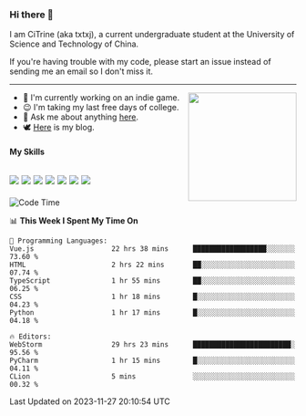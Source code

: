 ### Hi there 👋

I am CiTrine (aka txtxj), a current undergraduate student at the University of Science and Technology of China.

If you're having trouble with my code, please start an issue instead of sending me an email so I don't miss it.

---

<img align="right" height="190" src="http://github-profile-summary-cards.vercel.app/api/cards/stats?username=txtxj&theme=vue">

- 🌱 I'm currently working on an indie game.
- 😉 I'm taking my last free days of college.
- 💬 Ask me about anything [here](https://github.com/txtxj/txtxj/issues).
- 🕊️ [Here](https://txtxj.top) is my blog.

#### My Skills

![](https://img.shields.io/badge/Unity-000000?logo=unity&logoColor=fff)
![](https://img.shields.io/badge/C%23-239120?logo=csharp&logoColor=fff)
![](https://img.shields.io/badge/Python-3e74a2?logo=python&logoColor=fff)
![](https://img.shields.io/badge/C++-65318e?logo=cplusplus&logoColor=fff)
![](https://img.shields.io/badge/C-5654a2?logo=c&logoColor=fff)
![](https://img.shields.io/badge/Blender-f5792a?logo=blender&logoColor=fff)
![](https://img.shields.io/badge/MS%20SQL-cc2927?logo=microsoftsqlserver&logoColor=fff)
---

<!--START_SECTION:waka-->
![Code Time](http://img.shields.io/badge/Code%20Time-1%2C501%20hrs%2023%20mins-blue)

📊 **This Week I Spent My Time On** 

```text
💬 Programming Languages: 
Vue.js                   22 hrs 38 mins      ██████████████████░░░░░░░   73.60 % 
HTML                     2 hrs 22 mins       ██░░░░░░░░░░░░░░░░░░░░░░░   07.74 % 
TypeScript               1 hr 55 mins        ██░░░░░░░░░░░░░░░░░░░░░░░   06.25 % 
CSS                      1 hr 18 mins        █░░░░░░░░░░░░░░░░░░░░░░░░   04.23 % 
Python                   1 hr 17 mins        █░░░░░░░░░░░░░░░░░░░░░░░░   04.18 % 

🔥 Editors: 
WebStorm                 29 hrs 23 mins      ████████████████████████░   95.56 % 
PyCharm                  1 hr 15 mins        █░░░░░░░░░░░░░░░░░░░░░░░░   04.11 % 
CLion                    5 mins              ░░░░░░░░░░░░░░░░░░░░░░░░░   00.32 % 
```


 Last Updated on 2023-11-27 20:10:54 UTC
<!--END_SECTION:waka-->
